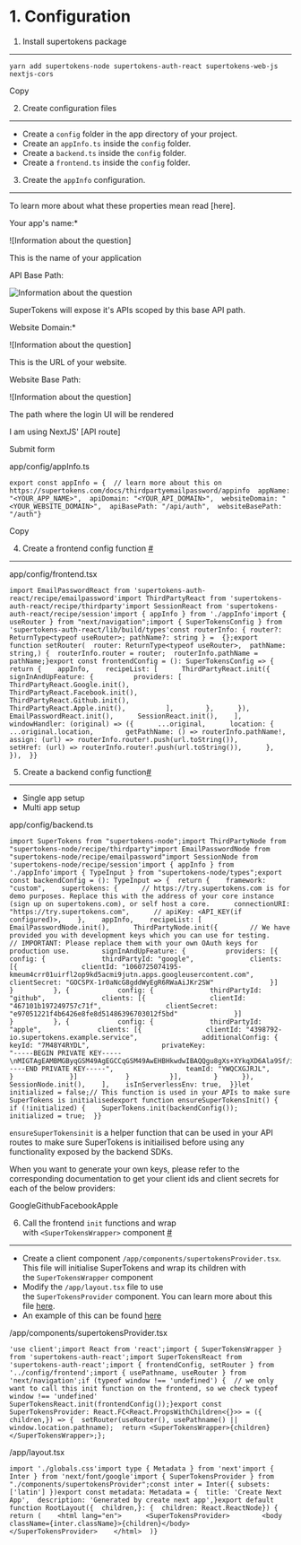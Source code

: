 1\. Configuration
=================

1) Install supertokens package
------------------------------------------------------------------------------------------------------------------------------------------------------------------------------

```
yarn add supertokens-node supertokens-auth-react supertokens-web-js nextjs-cors
```

Copy

2) Create configuration files
----------------------------------------------------------------------------------------------------------------------------------------------------------------------------

-   Create a `config` folder in the app directory of your project.
-   Create an `appInfo.ts` inside the `config` folder.
-   Create a `backend.ts` inside the `config` folder.
-   Create a `frontend.ts` inside the `config` folder.

3) Create the `appInfo` configuration. 
------------------------------------------------------------------------------------------------------------------------------------------------------------------------------------------------

To learn more about what these properties mean read [here].

Your app's name:*

![Information about the question]

This is the name of your application

API Base Path:

![Information about the question](https://supertokens.com/img/form-question.png)

SuperTokens will expose it's APIs scoped by this base API path.

Website Domain:*

![Information about the question]

This is the URL of your website.

Website Base Path:

![Information about the question]

The path where the login UI will be rendered

I am using NextJS' [API route]

Submit form

app/config/appInfo.ts

```
export const appInfo = {  // learn more about this on https://supertokens.com/docs/thirdpartyemailpassword/appinfo  appName: "<YOUR_APP_NAME>",  apiDomain: "<YOUR_API_DOMAIN>",  websiteDomain: "<YOUR_WEBSITE_DOMAIN>",  apiBasePath: "/api/auth",  websiteBasePath: "/auth"}
```

Copy

4) Create a frontend config function [#](https://supertokens.com/docs/thirdpartyemailpassword/nextjs/app-directory/init#4-create-a-frontend-config-function--pre "Direct link to heading")
------------------------------------------------------------------------------------------------------------------------------------------------------------------------------------------

app/config/frontend.tsx

```
import EmailPasswordReact from 'supertokens-auth-react/recipe/emailpassword'import ThirdPartyReact from 'supertokens-auth-react/recipe/thirdparty'import SessionReact from 'supertokens-auth-react/recipe/session'import { appInfo } from './appInfo'import { useRouter } from "next/navigation";import { SuperTokensConfig } from 'supertokens-auth-react/lib/build/types'const routerInfo: { router?: ReturnType<typeof useRouter>; pathName?: string } =  {};export function setRouter(  router: ReturnType<typeof useRouter>,  pathName: string,) {  routerInfo.router = router;  routerInfo.pathName = pathName;}export const frontendConfig = (): SuperTokensConfig => {  return {    appInfo,    recipeList: [      ThirdPartyReact.init({        signInAndUpFeature: {          providers: [            ThirdPartyReact.Google.init(),            ThirdPartyReact.Facebook.init(),            ThirdPartyReact.Github.init(),            ThirdPartyReact.Apple.init(),          ],        },      }),      EmailPasswordReact.init(),      SessionReact.init(),    ],    windowHandler: (original) => ({      ...original,      location: {        ...original.location,        getPathName: () => routerInfo.pathName!,        assign: (url) => routerInfo.router!.push(url.toString()),        setHref: (url) => routerInfo.router!.push(url.toString()),      },    }),  }}
```



5) Create a backend config function[#](https://supertokens.com/docs/thirdpartyemailpassword/nextjs/app-directory/init#5-create-a-backend-config-function "Direct link to heading")
----------------------------------------------------------------------------------------------------------------------------------------------------------------------------------

-   Single app setup
-   Multi app setup

app/config/backend.ts

```
import SuperTokens from "supertokens-node";import ThirdPartyNode from "supertokens-node/recipe/thirdparty"import EmailPasswordNode from "supertokens-node/recipe/emailpassword"import SessionNode from 'supertokens-node/recipe/session'import { appInfo } from './appInfo'import { TypeInput } from "supertokens-node/types";export const backendConfig = (): TypeInput => {  return {    framework: "custom",    supertokens: {      // https://try.supertokens.com is for demo purposes. Replace this with the address of your core instance (sign up on supertokens.com), or self host a core.      connectionURI: "https://try.supertokens.com",      // apiKey: <API_KEY(if configured)>,    },    appInfo,    recipeList: [      EmailPasswordNode.init(),      ThirdPartyNode.init({        // We have provided you with development keys which you can use for testing.        // IMPORTANT: Please replace them with your own OAuth keys for production use.        signInAndUpFeature: {          providers: [{            config: {              thirdPartyId: "google",              clients: [{                clientId: "1060725074195-kmeum4crr01uirfl2op9kd5acmi9jutn.apps.googleusercontent.com",                clientSecret: "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"              }]            }          }, {            config: {              thirdPartyId: "github",              clients: [{                clientId: "467101b197249757c71f",                clientSecret: "e97051221f4b6426e8fe8d51486396703012f5bd"              }]            }          }, {            config: {              thirdPartyId: "apple",              clients: [{                clientId: "4398792-io.supertokens.example.service",                additionalConfig: {                  keyId: "7M48Y4RYDL",                  privateKey:                    "-----BEGIN PRIVATE KEY-----\nMIGTAgEAMBMGByqGSM49AgEGCCqGSM49AwEHBHkwdwIBAQQgu8gXs+XYkqXD6Ala9Sf/iJXzhbwcoG5dMh1OonpdJUmgCgYIKoZIzj0DAQehRANCAASfrvlFbFCYqn3I2zeknYXLwtH30JuOKestDbSfZYxZNMqhF/OzdZFTV0zc5u5s3eN+oCWbnvl0hM+9IW0UlkdA\n-----END PRIVATE KEY-----",                  teamId: "YWQCXGJRJL",                }              }]            }          }],        }      }),      SessionNode.init(),    ],    isInServerlessEnv: true,  }}let initialized = false;// This function is used in your APIs to make sure SuperTokens is initialisedexport function ensureSuperTokensInit() {  if (!initialized) {    SuperTokens.init(backendConfig());    initialized = true;  }}
```


`ensureSuperTokensinit` is a helper function that can be used in your API routes to make sure SuperTokens is initiailised before using any functionality exposed by the backend SDKs.

When you want to generate your own keys, please refer to the corresponding documentation to get your client ids and client secrets for each of the below providers:

GoogleGithubFacebookApple

6) Call the frontend `init` functions and wrap with `<SuperTokensWrapper>` component [#](https://supertokens.com/docs/thirdpartyemailpassword/nextjs/app-directory/init#nextjsinitlastnumber-call-the-frontend---preinit-functions-and-wrap-with---presupertokenswrapper-component--pre "Direct link to heading")
-----------------------------------------------------------------------------------------------------------------------------------------------------------------------------------------------------------------------------------------------------------------------------------------------------------------

-   Create a client component `/app/components/supertokensProvider.tsx`. This file will initialise SuperTokens and wrap its children with the `SuperTokensWrapper` component
-   Modify the `/app/layout.tsx` file to use the `SuperTokensProvider` component. You can learn more about this file [here](https://nextjs.org/docs/app/building-your-application/routing/pages-and-layouts#root-layout-required).
-   An example of this can be found [here](https://github.com/supertokens/next.js/blob/canary/examples/with-supertokens/app/layout.tsx)

/app/components/supertokensProvider.tsx

```
'use client';import React from 'react';import { SuperTokensWrapper } from 'supertokens-auth-react';import SuperTokensReact from 'supertokens-auth-react';import { frontendConfig, setRouter } from '../config/frontend';import { usePathname, useRouter } from 'next/navigation';if (typeof window !== 'undefined') {  // we only want to call this init function on the frontend, so we check typeof window !== 'undefined'  SuperTokensReact.init(frontendConfig());}export const SuperTokensProvider: React.FC<React.PropsWithChildren<{}>> = ({  children,}) => {  setRouter(useRouter(), usePathname() || window.location.pathname);  return <SuperTokensWrapper>{children}</SuperTokensWrapper>;};
```


/app/layout.tsx

```
import './globals.css'import type { Metadata } from 'next'import { Inter } from 'next/font/google'import { SuperTokensProvider } from "./components/supertokensProvider";const inter = Inter({ subsets: ['latin'] })export const metadata: Metadata = {  title: 'Create Next App',  description: 'Generated by create next app',}export default function RootLayout({  children,}: {  children: React.ReactNode}) {  return (    <html lang="en">      <SuperTokensProvider>        <body className={inter.className}>{children}</body>      </SuperTokensProvider>    </html>  )}
```


